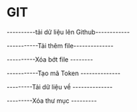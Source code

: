 # GIT
----------tải dữ liệu lên Github------------

-----------Tải thêm file--------------

----------Xóa bớt file --------

-----------Tạo mã Token --------------

---------Tải dữ liệu về --------------

---------Xóa thư mục ---------
